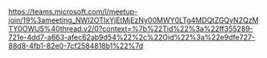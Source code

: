 
https://teams.microsoft.com/l/meetup-join/19%3ameeting_NWI2OTIxYjEtMjEzNy00MWY0LTg4MDQtZGQyN2QzMTY0OWU5%40thread.v2/0?context=%7b%22Tid%22%3a%22ff355289-721e-4dd7-a663-afec62ab9d54%22%2c%22Oid%22%3a%22e9dfe727-88d8-4fb1-82e0-7cf2584818b1%22%7d


